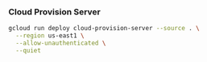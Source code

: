 ### Cloud Provision Server



```bash
gcloud run deploy cloud-provision-server --source . \
  --region us-east1 \
  --allow-unauthenticated \
  --quiet
```
